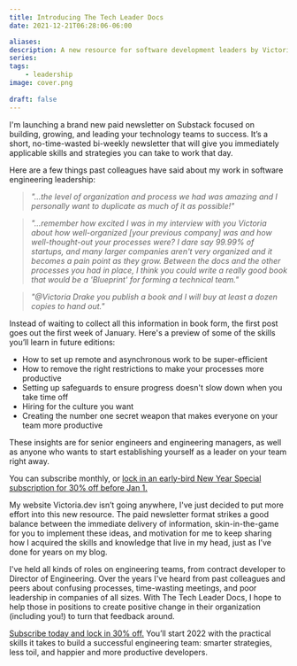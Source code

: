 ```yaml
---
title: Introducing The Tech Leader Docs
date: 2021-12-21T06:28:06-06:00

aliases:
description: A new resource for software development leaders by Victoria Drake.
series:
tags:
    - leadership
image: cover.png
 
draft: false
---
```


I'm launching a brand new paid newsletter on Substack focused on building, growing, and leading your technology teams to success. It’s a short, no-time-wasted bi-weekly newsletter that will give you immediately applicable skills and strategies you can take to work that day.

Here are a few things past colleagues have said about my work in software engineering leadership: 

> *"...the level of organization and process we had was amazing and I personally want to duplicate as much of it as possible!"*

> *"...remember how excited I was in my interview with you Victoria about how well-organized [your previous company] was and how well-thought-out your processes were? I dare say 99.99% of startups, and many larger companies aren't very organized and it becomes a pain point as they grow. Between the docs and the other processes you had in place, I think you could write a really good book that would be a 'Blueprint' for forming a technical team."*

> *"@Victoria Drake you publish a book and I will buy at least a dozen copies to hand out."*

Instead of waiting to collect all this information in book form, the first post goes out the first week of January. Here's a preview of some of the skills you’ll learn in future editions:

- How to set up remote and asynchronous work to be super-efficient
- How to remove the right restrictions to make your processes more productive
- Setting up safeguards to ensure progress doesn't slow down when you take time off
- Hiring for the culture you want
- Creating the number one secret weapon that makes everyone on your team more productive

These insights are for senior engineers and engineering managers, as well as anyone who wants to start establishing yourself as a leader on your team right away.

You can subscribe monthly, or [lock in an early-bird New Year Special subscription for 30% off before Jan 1.](https://techleaderdocs.substack.com/nyr)

My website Victoria.dev isn’t going anywhere, I've just decided to put more effort into this new resource. The paid newsletter format strikes a good balance between the immediate delivery of information, skin-in-the-game for you to implement these ideas, and motivation for me to keep sharing how I acquired the skills and knowledge that live in my head, just as I’ve done for years on my blog.

I've held all kinds of roles on engineering teams, from contract developer to Director of Engineering. Over the years I've heard from past colleagues and peers about confusing processes, time-wasting meetings, and poor leadership in companies of all sizes. With The Tech Leader Docs, I hope to help those in positions to create positive change in their organization (including you!) to turn that feedback around.

[Subscribe today and lock in 30% off.](https://techleaderdocs.substack.com/nyr) You’ll start 2022 with the practical skills it takes to build a successful engineering team: smarter strategies, less toil, and happier and more productive developers.
